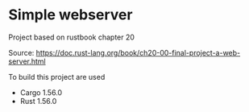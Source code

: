 # Simple webserver

Project based on rustbook chapter 20

Source: https://doc.rust-lang.org/book/ch20-00-final-project-a-web-server.html

To build this project are used
 - Cargo 1.56.0
 - Rust 1.56.0

